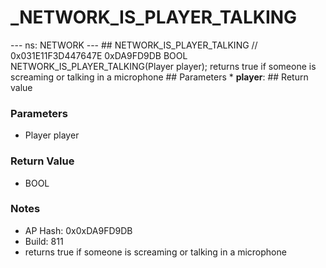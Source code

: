 # _NETWORK_IS_PLAYER_TALKING

--- ns: NETWORK --- ## NETWORK_IS_PLAYER_TALKING  // 0x031E11F3D447647E 0xDA9FD9DB BOOL NETWORK_IS_PLAYER_TALKING(Player player);  returns true if someone is screaming or talking in a microphone  ## Parameters * **player**:  ## Return value

### Parameters
* Player player

### Return Value
* BOOL

### Notes
* AP Hash: 0x0xDA9FD9DB
* Build: 811
* returns true if someone is screaming or talking in a microphone

